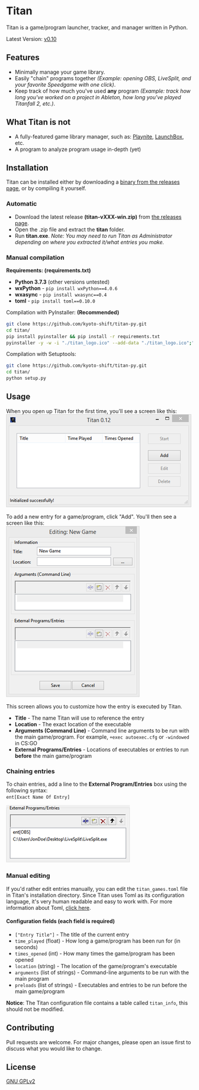 # Titan

Titan is a game/program launcher, tracker, and manager written in Python.

Latest Version: [v0.10](https://github.com/kyoto-shift/titan-py/releases/tag/v0.10)

## Features
* Minimally manage your game library.
* Easily "chain" programs together *(Example: opening OBS, LiveSplit, and your favorite Speedgame with one click)*.
* Keep track of how much you've used **any** program *(Example: track how long you've worked on a project in Ableton, how long you've played Titanfall 2, etc.)*.

## What Titan is not
* A fully-featured game library manager, such as: [Playnite](https://playnite.link/), [LaunchBox](https://www.launchbox-app.com/download), etc.
* A program to analyze program usage in-depth (yet)

## Installation

Titan can be installed either by downloading a [binary from the releases page](https://github.com/kyoto-shift/titan-py/releases), or by compiling it yourself.

### Automatic

* Download the latest release **(titan-vXXX-win.zip)** from [the releases page](https://github.com/kyoto-shift/titan-py/releases).
* Open the .zip file and extract the **titan** folder.
* Run **titan.exe**. *Note: You may need to run Titan as Administrator depending on where you extracted it/what entries you make.*

### Manual compilation

**Requirements: (requirements.txt)**  
* **Python 3.7.3** (other versions untested)
* **wxPython** - `pip install wxPython==4.0.6`
* **wxasync** - `pip install wxasync==0.4`
* **toml** - `pip install toml==0.10.0`


Compilation with PyInstaller: **(Recommended)**
```bash
git clone https://github.com/kyoto-shift/titan-py.git
cd titan/
pip install pyinstaller && pip install -r requirements.txt
pyinstaller -y -w -i "./titan_logo.ico" --add-data "./titan_logo.ico";"." --clean -n titan "./entrypoints/titan_gui.py"
```

Compilation with Setuptools:
```bash
git clone https://github.com/kyoto-shift/titan-py.git
cd titan/
python setup.py
```

## Usage

When you open up Titan for the first time, you'll see a screen like this:  
![](docs/screenshot_01.png)

To add a new entry for a game/program, click "Add". You'll then see a screen like this:  
![](docs/screenshot_02.png)

This screen allows you to customize how the entry is executed by Titan.  
* **Title** - The name Titan will use to reference the entry
* **Location** - The exact location of the executable
* **Arguments (Command Line)** - Command line arguments to be run with the main game/program. For example, `+exec autoexec.cfg` or `-windowed` in CS:GO
* **External Programs/Entries** - Locations of executables or entries to run **before** the main game/program

### Chaining entries

To chain entries, add a line to the **External Program/Entries** box using the following syntax:  
`ent[Exact Name Of Entry]`

![](docs/screenshot_04.png)  

### Manual editing

If you'd rather edit entries manually, you can edit the `titan_games.toml` file in Titan's installation directory. Since Titan uses Toml as its configuration language, it's very human readable and easy to work with. For more information about Toml, [click here](https://github.com/toml-lang/toml).

#### Configuration fields (each field is required)
* `["Entry Title"]` - The title of the current entry
* `time_played` (float) - How long a game/program has been run for (in seconds)
* `times_opened` (int) - How many times the game/program has been opened
* `location` (string) - The location of the game/program's executable
* `arguments` (list of strings) - Command-line arguments to be run with the main program
* `preloads` (list of strings) - Executables and entries to be run before the main game/program

**Notice**: The Titan configuration file contains a table called `titan_info`, this should not be modified.


## Contributing
Pull requests are welcome. For major changes, please open an issue first to discuss what you would like to change.

## License
[GNU GPLv2](https://choosealicense.com/licenses/gpl-2.0/)